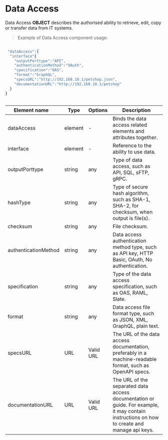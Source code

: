 # Data Access

Data Access **OBJECT** describes the authorised ability to retrieve, edit, copy or transfer data from IT systems.

> Example of Data Access component usage:

```javascript
 
 "dataAccess":{
  "interface"{
    "outputPorttype":"API",
    "authenticationMethod":"OAuth",
    "specification":"OAS",
    "format":"GraphQL",
    "specsURL":"http://192.168.10.1/petshop.json",
    "documentationURL":"http://192.168.10.1/petshop"
  }
}
  
```
| <div style="width:150px">Element name</div>   | Type  | Options  | Description  |
|---|---|---|---|
| dataAccess | element | - |  Binds the data access related elements and attributes together. |
| interface | element | - | Reference to the ability to use data. |
| outputPorttype | string | any  | 	Type of data access, such as API, SQL, sFTP, gRPC. |
| hashType | string | any | Type of secure hash algorithm, such as SHA-1, SHA-2, for checksum, when output is file(s).  |
| checksum | string | any | File checksum. |
| authenticationMethod | string | any  | Data access authentication method type, such as API key, HTTP Basic, OAuth, No authentication. |
| specification | string | any  | Type of the data access specification, such as OAS, RAML, Slate. |
| format | string | any | 	Data access file format type, such as JSON, XML, GraphQL, plain text. |
| specsURL | URL | Valid URL | 	The URL of the data access documentation, preferably in a machine-readable format, such as OpenAPI specs. |
| documentationURL | URL | Valid URL  | The URL of the separated data access documentation or guide. For example, it may contain instructions on how to create and manage api keys.|
